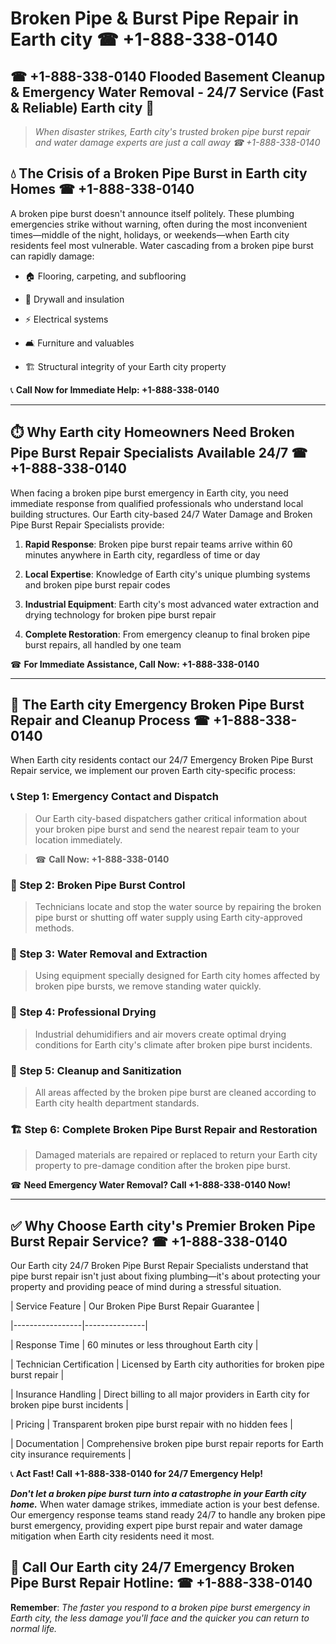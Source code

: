 # Broken Pipe & Burst Pipe Repair in Earth city ☎ +1-888-338-0140  
## ☎ +1-888-338-0140 Flooded Basement Cleanup & Emergency Water Removal - 24/7 Service (Fast & Reliable) Earth city 🚨  

> *When disaster strikes, Earth city's trusted broken pipe burst repair and water damage experts are just a call away ☎ +1-888-338-0140*  

## 💧 The Crisis of a Broken Pipe Burst in Earth city Homes ☎ +1-888-338-0140  

A broken pipe burst doesn't announce itself politely. These plumbing emergencies strike without warning, often during the most inconvenient times—middle of the night, holidays, or weekends—when Earth city residents feel most vulnerable. Water cascading from a broken pipe burst can rapidly damage:  

* 🏠 Flooring, carpeting, and subflooring  
* 🧱 Drywall and insulation  
* ⚡ Electrical systems  
* 🛋️ Furniture and valuables  
* 🏗️ Structural integrity of your Earth city property  

📞 **Call Now for Immediate Help: +1-888-338-0140**  

---  

## ⏱️ Why Earth city Homeowners Need Broken Pipe Burst Repair Specialists Available 24/7 ☎ +1-888-338-0140  

When facing a broken pipe burst emergency in Earth city, you need immediate response from qualified professionals who understand local building structures. Our Earth city-based 24/7 Water Damage and Broken Pipe Burst Repair Specialists provide:  

1. **Rapid Response**: Broken pipe burst repair teams arrive within 60 minutes anywhere in Earth city, regardless of time or day  
2. **Local Expertise**: Knowledge of Earth city's unique plumbing systems and broken pipe burst repair codes  
3. **Industrial Equipment**: Earth city's most advanced water extraction and drying technology for broken pipe burst repair  
4. **Complete Restoration**: From emergency cleanup to final broken pipe burst repairs, all handled by one team  

☎ **For Immediate Assistance, Call Now: +1-888-338-0140**  

---  

## 🔧 The Earth city Emergency Broken Pipe Burst Repair and Cleanup Process ☎ +1-888-338-0140  

When Earth city residents contact our 24/7 Emergency Broken Pipe Burst Repair service, we implement our proven Earth city-specific process:  

### 📞 Step 1: Emergency Contact and Dispatch  
> Our Earth city-based dispatchers gather critical information about your broken pipe burst and send the nearest repair team to your location immediately.  
> ☎ **Call Now: +1-888-338-0140**  

### 🚿 Step 2: Broken Pipe Burst Control  
> Technicians locate and stop the water source by repairing the broken pipe burst or shutting off water supply using Earth city-approved methods.  

### 🌊 Step 3: Water Removal and Extraction  
> Using equipment specially designed for Earth city homes affected by broken pipe bursts, we remove standing water quickly.  

### 💨 Step 4: Professional Drying  
> Industrial dehumidifiers and air movers create optimal drying conditions for Earth city's climate after broken pipe burst incidents.  

### 🧼 Step 5: Cleanup and Sanitization  
> All areas affected by the broken pipe burst are cleaned according to Earth city health department standards.  

### 🏗️ Step 6: Complete Broken Pipe Burst Repair and Restoration  
> Damaged materials are repaired or replaced to return your Earth city property to pre-damage condition after the broken pipe burst.  

☎ **Need Emergency Water Removal? Call +1-888-338-0140 Now!**  

---  

## ✅ Why Choose Earth city's Premier Broken Pipe Burst Repair Service? ☎ +1-888-338-0140  

Our Earth city 24/7 Broken Pipe Burst Repair Specialists understand that pipe burst repair isn't just about fixing plumbing—it's about protecting your property and providing peace of mind during a stressful situation.  

| Service Feature | Our Broken Pipe Burst Repair Guarantee |  
|-----------------|---------------|  
| Response Time | 60 minutes or less throughout Earth city |  
| Technician Certification | Licensed by Earth city authorities for broken pipe burst repair |  
| Insurance Handling | Direct billing to all major providers in Earth city for broken pipe burst incidents |  
| Pricing | Transparent broken pipe burst repair with no hidden fees |  
| Documentation | Comprehensive broken pipe burst repair reports for Earth city insurance requirements |  

📞 **Act Fast! Call +1-888-338-0140 for 24/7 Emergency Help!**  

***Don't let a broken pipe burst turn into a catastrophe in your Earth city home.*** When water damage strikes, immediate action is your best defense. Our emergency response teams stand ready 24/7 to handle any broken pipe burst emergency, providing expert pipe burst repair and water damage mitigation when Earth city residents need it most.  

## 📱 Call Our Earth city 24/7 Emergency Broken Pipe Burst Repair Hotline: ☎ +1-888-338-0140  

**Remember**: *The faster you respond to a broken pipe burst emergency in Earth city, the less damage you'll face and the quicker you can return to normal life.*